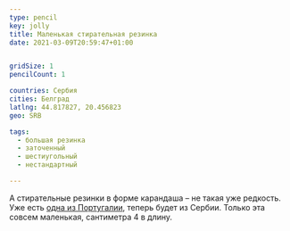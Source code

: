 ```yaml
---
type: pencil
key: jolly
title: Маленькая стирательная резинка
date: 2021-03-09T20:59:47+01:00


gridSize: 1
pencilCount: 1

countries: Сербия
cities: Белград
latlng: 44.817827, 20.456823
geo: SRB

tags:
  - большая резинка
  - заточенный
  - шестиугольный
  - нестандартный

---
```


А стирательные резинки в форме карандаша – не такая уже редкость. Уже есть [одна из Португалии](?display=lisboa-eraser), теперь будет из Сербии. Только эта совсем маленькая, сантиметра 4 в длину.
